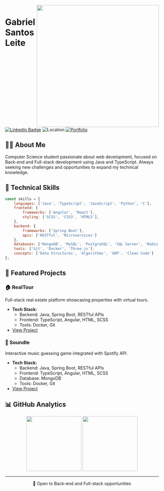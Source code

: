 <img src="https://raw.githubusercontent.com/MicaelliMedeiros/micaellimedeiros/master/image/computer-illustration.png" min-width="400px" max-width="400px" width="400px" align="right">

# Gabriel Santos Leite

[![Linkedin Badge](https://img.shields.io/badge/-LinkedIn-blue?style=flat-square&logo=Linkedin&logoColor=white)](YOURLINKEDIN)
![Location](https://img.shields.io/badge/Location-São%20Paulo%2C%20SP-green?style=flat-square)
[![Portfolio](https://img.shields.io/badge/-Portfolio-black?style=flat-square&logo=github)](YOURPORTFOLIO)

## 👨‍💻 About Me

Computer Science student passionate about web development, focused on Back-end and Full-stack development using Java and TypeScript. Always seeking new challenges and opportunities to expand my technical knowledge.

## 🚀 Technical Skills

```javascript
const skills = {
    languages: ['Java', 'TypeScript', 'JavaScript', 'Python', 'C'],
    frontend: {
        frameworks: ['Angular', 'React'],
        styling: ['SCSS', 'CSS3', 'HTML5'],
    },
    backend: {
        frameworks: ['Spring Boot'],
        apis: ['RESTful', 'Microservices']
    },
    databases: ['MongoDB', 'MySQL', 'PostgreSQL', 'SQL Server', 'Redis'],
    tools: ['Git', 'Docker', 'Three.js'],
    concepts: ['Data Structures', 'Algorithms', 'OOP', 'Clean Code']
};
```

## 🎯 Featured Projects

### 🏠 RealTour
Full-stack real estate platform showcasing properties with virtual tours.
- **Tech Stack:** 
  - Backend: Java, Spring Boot, RESTful APIs
  - Frontend: TypeScript, Angular, HTML, SCSS 
  - Tools: Docker, Git
- [View Project](https://github.com/Parallax73/Realtour)

### 🎵 Soundle
Interactive music guessing game integrated with Spotify API.
- **Tech Stack:**
  - Backend: Java, Spring Boot, RESTful APIs
  - Frontend: TypeScript, Angular, HTML, SCSS
  - Database: MongoDB
  - Tools: Docker, Git
- [View Project](https://github.com/Parallax73/Soundle)

## 📊 GitHub Analytics

<div align="center">
  <img height="180em" src="https://github-readme-stats.vercel.app/api?username=Parallax73&show_icons=true&theme=dracula&include_all_commits=true&count_private=true"/>
  <img height="180em" src="https://github-readme-stats.vercel.app/api/top-langs/?username=Parallax73&layout=compact&langs_count=7&theme=dracula"/>
</div>

---

<p align="center">
  💼 Open to Back-end and Full-stack opportunities
</p>
